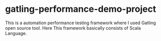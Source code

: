 # gatling-performance-demo-project
This is a automation performance testing framework where I used Gatling open source tool. Here This framework basically consists of Scala Language.
